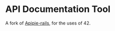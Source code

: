  API Documentation Tool
========================

A fork of [Apipie-rails](https://github.com/Apipie/apipie-rails), for the uses of 42.
